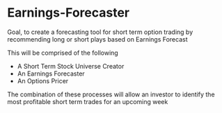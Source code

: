 # Earnings-Forecaster
Goal, to create a forecasting tool for short term option trading by recommending long or short plays based on Earnings Forecast

This will be comprised of the following
  - A Short Term Stock Universe Creator
  - An Earnings Forecaster
  - An Options Pricer
  
The combination of these processes will allow an investor to identify the most profitable short term trades for an upcoming week

